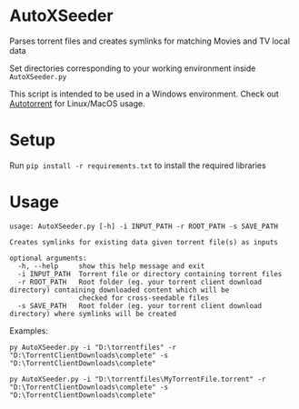 # AutoXSeeder
Parses torrent files and creates symlinks for matching Movies and TV local data

Set directories corresponding to your working environment inside `AutoXSeeder.py`

This script is intended to be used in a Windows environment. Check out [Autotorrent](https://github.com/JohnDoee/autotorrent) for Linux/MacOS usage.

# Setup

Run `pip install -r requirements.txt` to install the required libraries

# Usage

	usage: AutoXSeeder.py [-h] -i INPUT_PATH -r ROOT_PATH -s SAVE_PATH

	Creates symlinks for existing data given torrent file(s) as inputs

	optional arguments:
	  -h, --help     show this help message and exit
	  -i INPUT_PATH  Torrent file or directory containing torrent files
	  -r ROOT_PATH   Root folder (eg. your torrent client download directory) containing downloaded content which will be
	                 checked for cross-seedable files
	  -s SAVE_PATH   Root folder (eg. your torrent client download directory) where symlinks will be created

Examples:

	py AutoXSeeder.py -i "D:\torrentfiles" -r "D:\TorrentClientDownloads\complete" -s "D:\TorrentClientDownloads\complete"

	py AutoXSeeder.py -i "D:\torrentfiles\MyTorrentFile.torrent" -r "D:\TorrentClientDownloads\complete" -s "D:\TorrentClientDownloads\complete"


